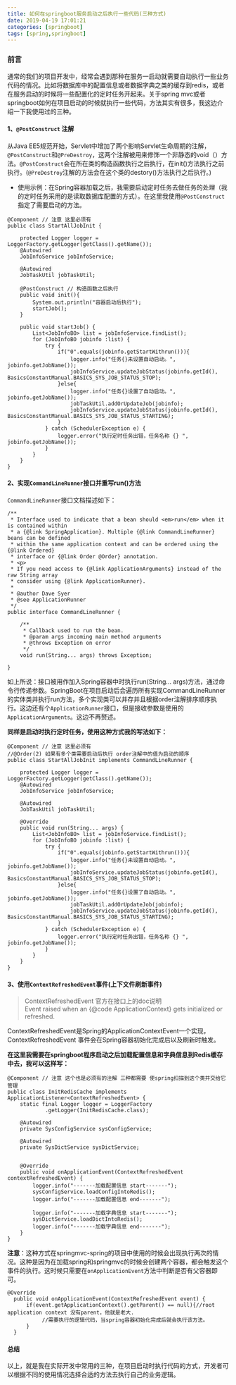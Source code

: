 ```yaml
---
title: 如何在springboot服务启动之后执行一些代码(三种方式)
date: 2019-04-19 17:01:21
categories: [springboot]
tags: [spring,springboot]
---
```


### 前言
  通常的我们的项目开发中，经常会遇到那种在服务一启动就需要自动执行一些业务代码的情况。比如将数据库中的配置信息或者数据字典之类的缓存到redis，或者在服务启动的时候将一些配置化的定时任务开起来。关于spring mvc或者springboot如何在项目启动的时候就执行一些代码，方法其实有很多，我这边介绍一下我使用过的三种。

  <!--more-->
  
#### 1、`@PostConstruct` 注解

从Java EE5规范开始，Servlet中增加了两个影响Servlet生命周期的注解，`@PostConstruct`和`@PreDestroy`，这两个注解被用来修饰一个非静态的void（）方法。`@PostConstruct`会在所在类的构造函数执行之后执行，在init()方法执行之前执行。(`@PreDestroy`注解的方法会在这个类的destory()方法执行之后执行。)
- 使用示例：在Spring容器加载之后，我需要启动定时任务去做任务的处理（我的定时任务采用的是读取数据库配置的方式）。在这里我使用`@PostConstruct` 指定了需要启动的方法。
```
@Component // 注意 这里必须有
public class StartAllJobInit {

    protected Logger logger = LoggerFactory.getLogger(getClass().getName());
    @Autowired
    JobInfoService jobInfoService;

    @Autowired
    JobTaskUtil jobTaskUtil;

    @PostConstruct // 构造函数之后执行
    public void init(){
        System.out.println("容器启动后执行");
        startJob();
    }

    public void startJob() {
        List<JobInfoBO> list = jobInfoService.findList();
        for (JobInfoBO jobinfo :list) {
            try {
                if("0".equals(jobinfo.getStartWithrun())){
                    logger.info("任务{}未设置自动启动。", jobinfo.getJobName());
                    jobInfoService.updateJobStatus(jobinfo.getId(), BasicsConstantManual.BASICS_SYS_JOB_STATUS_STOP);
                }else{
                    logger.info("任务{}设置了自动启动。", jobinfo.getJobName());
                    jobTaskUtil.addOrUpdateJob(jobinfo);
                    jobInfoService.updateJobStatus(jobinfo.getId(), BasicsConstantManual.BASICS_SYS_JOB_STATUS_STARTING);
                }
            } catch (SchedulerException e) {
                logger.error("执行定时任务出错，任务名称 {} ", jobinfo.getJobName());
            }
        }
    }
}
```

#### 2、实现`CommandLineRunner`接口并重写run()方法
`CommandLineRunner`接口文档描述如下：
```
/**
 * Interface used to indicate that a bean should <em>run</em> when it is contained within
 * a {@link SpringApplication}. Multiple {@link CommandLineRunner} beans can be defined
 * within the same application context and can be ordered using the {@link Ordered}
 * interface or {@link Order @Order} annotation.
 * <p>
 * If you need access to {@link ApplicationArguments} instead of the raw String array
 * consider using {@link ApplicationRunner}.
 *
 * @author Dave Syer
 * @see ApplicationRunner
 */
public interface CommandLineRunner {

	/**
	 * Callback used to run the bean.
	 * @param args incoming main method arguments
	 * @throws Exception on error
	 */
	void run(String... args) throws Exception;

}
```
如上所说：接口被用作加入Spring容器中时执行run(String... args)方法，通过命令行传递参数。SpringBoot在项目启动后会遍历所有实现CommandLineRunner的实体类并执行run方法，多个实现类可以并存并且根据order注解排序顺序执行。这边还有个`ApplicationRunner`接口，但是接收参数是使用的`ApplicationArguments`。这边不再赘述。

**同样是启动时执行定时任务，使用这种方式我的写法如下：**
```
@Component // 注意 这里必须有
//@Order(2) 如果有多个类需要启动后执行 order注解中的值为启动的顺序
public class StartAllJobInit implements CommandLineRunner {

    protected Logger logger = LoggerFactory.getLogger(getClass().getName());
    @Autowired
    JobInfoService jobInfoService;

    @Autowired
    JobTaskUtil jobTaskUtil;

    @Override
    public void run(String... args) {
        List<JobInfoBO> list = jobInfoService.findList();
        for (JobInfoBO jobinfo :list) {
            try {
                if("0".equals(jobinfo.getStartWithrun())){
                    logger.info("任务{}未设置自动启动。", jobinfo.getJobName());
                    jobInfoService.updateJobStatus(jobinfo.getId(), BasicsConstantManual.BASICS_SYS_JOB_STATUS_STOP);
                }else{
                    logger.info("任务{}设置了自动启动。", jobinfo.getJobName());
                    jobTaskUtil.addOrUpdateJob(jobinfo);
                    jobInfoService.updateJobStatus(jobinfo.getId(), BasicsConstantManual.BASICS_SYS_JOB_STATUS_STARTING);
                }
            } catch (SchedulerException e) {
                logger.error("执行定时任务出错，任务名称 {} ", jobinfo.getJobName());
            }
        }
    }
}
```
#### 3、使用`ContextRefreshedEvent`事件(上下文件刷新事件)

> ContextRefreshedEvent 官方在接口上的doc说明<br>
> Event raised when an {@code ApplicationContext} gets initialized or refreshed.

ContextRefreshedEvent是Spring的ApplicationContextEvent一个实现，ContextRefreshedEvent 事件会在Spring容器初始化完成后以及刷新时触发。

**在这里我需要在springboot程序启动之后加载配置信息和字典信息到Redis缓存中去，我可以这样写：**

```
@Component // 注意 这个也是必须有的注解 三种都需要 使spring扫描到这个类并交给它管理
public class InitRedisCache implements ApplicationListener<ContextRefreshedEvent> {
    static final Logger logger = LoggerFactory
            .getLogger(InitRedisCache.class);

    @Autowired
    private SysConfigService sysConfigService;

    @Autowired
    private SysDictService sysDictService;


    @Override
    public void onApplicationEvent(ContextRefreshedEvent contextRefreshedEvent) {
        logger.info("-------加载配置信息 start-------");
        sysConfigService.loadConfigIntoRedis();
        logger.info("-------加载配置信息 end-------");

        logger.info("-------加载字典信息 start-------");
        sysDictService.loadDictIntoRedis();
        logger.info("-------加载字典信息 end-------");
    }
}
```
**注意**：这种方式在springmvc-spring的项目中使用的时候会出现执行两次的情况。这种是因为在加载spring和springmvc的时候会创建两个容器，都会触发这个事件的执行。这时候只需要在`onApplicationEvent`方法中判断是否有父容器即可。
```
@Override  
  public void onApplicationEvent(ContextRefreshedEvent event) {  
      if(event.getApplicationContext().getParent() == null){//root application context 没有parent，他就是老大.  
           //需要执行的逻辑代码，当spring容器初始化完成后就会执行该方法。  
      }  
  }  
```
#### 总结
以上，就是我在实际开发中常用的三种，在项目启动时执行代码的方式，开发者可以根据不同的使用情况选择合适的方法去执行自己的业务逻辑。
